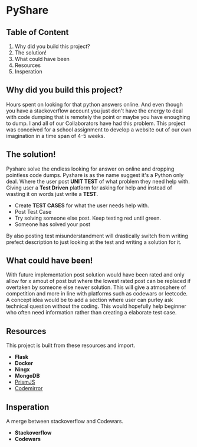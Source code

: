 # PyShare
## Table of Content
1. Why did you build this project?
2. The solution!
3. What could have been
4. Resources
5. Insperation

## Why did you build this project?
Hours spent on looking for that python answers online. And even though you have a stackoverflow account you just don't 
have the energy to deal with code dumping that is remotely the point or maybe you have enoughing to dump.
I and all of our Collaborators have had this problem. This project was conceived for a school assignment to develop a 
website out of our own imagination in a time span of 4-5 weeks.

## The solution!
Pyshare solve the endless looking for answer on online and dropping pointless code dumps. Pyshare is as the name suggest it's 
a Python only deal. Where the user post **UNIT TEST** of what problem they need help with. Giving user a **Test Driven**
platform for asking for help and instead of wasting it on words just write a **TEST**.
- Create **TEST CASES** for what the user needs help with.
- Post Test Case
- Try solving someone else post. Keep testing red until green.
- Someone has solved your post

By also posting test misunderstandment will drastically switch from writing prefect description to just looking at the test 
and writing a solution for it.

## What could have been!
With future implementation post solution would have been rated and only allow for x amout of post but where the lowest rated post
can be replaced if overtaken by someone else newer solution. This will give a atmosphere of competition and more in line with 
platforms such as codewars or leetcode. A concept idea would be to add a section where user can purley ask technical question 
without the coding. This would hopefully help beginner who often need information rather than creating a elaborate test case.

## Resources
This project is built from these resources and import.
* **Flask**
* **Docker**
* **Ningx**
* **MongoDB**
* [PrismJS](https://prismjs.com/index.html)
* [Codemirror](https://codemirror.net/)

## Insperation
A merge between stackoverflow and Codewars.
* **Stackoverflow**
* **Codewars**

